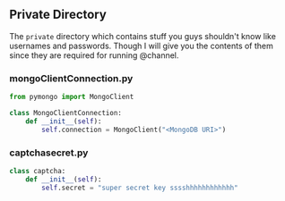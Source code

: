 ## Private Directory
The `private` directory which contains stuff you guys shouldn't know like usernames and passwords. Though I will give you the contents of them since they are required for running @channel.

### mongoClientConnection.py
```py
from pymongo import MongoClient

class MongoClientConnection:
	def __init__(self):
		self.connection = MongoClient("<MongoDB URI>")
```

### captchasecret.py
```py
class captcha:
	def __init__(self):
		self.secret = "super secret key sssshhhhhhhhhhhh"
```